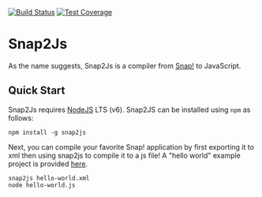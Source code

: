 [![Build Status](https://travis-ci.org/NetsBlox/Snap2Js.svg?branch=master)](https://travis-ci.org/NetsBlox/Snap2Js)
[![Test Coverage](https://api.codeclimate.com/v1/badges/10eb358dc112069c5263/test_coverage)](https://codeclimate.com/github/NetsBlox/Snap2Js/test_coverage)
# Snap2Js
As the name suggests, Snap2Js is a compiler from [Snap!](http://snap.berkeley.edu) to JavaScript.

## Quick Start
Snap2Js requires [NodeJS](https://nodejs.org) LTS (v6). Snap2JS can be installed using `npm` as follows:

```
npm install -g snap2js
```

Next, you can compile your favorite Snap! application by first exporting it to xml then using snap2js to compile it to a js file! A "hello world" example project is provided [here](https://github.com/NetsBlox/Snap2Js/blob/master/test/test-cases/projects/hello-world.xml).

```
snap2js hello-world.xml
node hello-world.js
```

